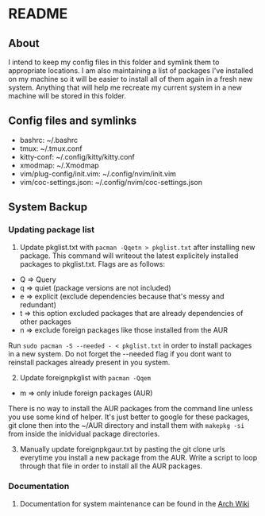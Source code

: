 # README

## About

I intend to keep my config files in this folder and symlink them to appropriate locations. I am also maintaining a list of packages I've installed on my machine so it will be easier to install all of them again in a fresh new system. Anything that will help me recreate my current system in a new machine will be stored in this folder.

## Config files and symlinks

- bashrc: ~/.bashrc
- tmux: ~/.tmux.conf
- kitty-conf: ~/.config/kitty/kitty.conf
- xmodmap: ~/.Xmodmap
- vim/plug-config/init.vim: ~/.config/nvim/init.vim
- vim/coc-settings.json: ~/.config/nvim/coc-settings.json

## System Backup

### Updating package list

1. Update pkglist.txt with `pacman -Qqetn > pkglist.txt` after installing new package. This command will writeout the latest explicitely installed packages to pkglist.txt. Flags are as follows:

- Q => Query
- q => quiet (package versions are not included)
- e => explicit (exclude dependencies because that's messy and redundant)
- t => this option excluded packages that are already dependencies of other packages
- n => exclude foreign packages like those installed from the AUR

Run `sudo pacman -S --needed - < pkglist.txt` in order to install packages in a new system. Do not forget the --needed flag if you dont want to reinstall packages already present in you system.

2. Update foreignpkglist with `pacman -Qqem`

- m => only inlude foreign packages (AUR)

There is no way to install the AUR packages from the command line unless you use some kind of helper. It's just better to google for these packages, git clone then into the ~/AUR directory and install them with `makepkg -si` from inside the inidvidual package directories.

3. Manually update foreignpkgaur.txt by pasting the git clone urls everytime you install a new package from the AUR. Write a script to loop through that file in order to install all the AUR packages.

### Documentation

1. Documentation for system maintenance can be found in the [Arch Wiki](https://wiki.archlinux.org/title/Pacman/Tips_and_tricks#List_of_installed_packages)
